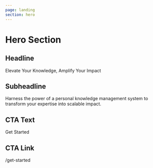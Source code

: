 ```yaml
---
page: landing
section: hero
---
```

# Hero Section

## Headline

Elevate Your Knowledge, Amplify Your Impact

## Subheadline

Harness the power of a personal knowledge management system to transform your expertise into scalable impact.

## CTA Text

Get Started

## CTA Link

/get-started
